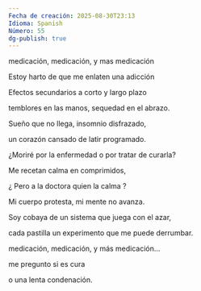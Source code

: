 ```yaml
---
Fecha de creación: 2025-08-30T23:13
Idioma: Spanish
Número: 55
dg-publish: true
---
```

medicación, medicación, y mas medicación

Estoy harto de que me enlaten una adicción

Efectos secundarios a corto y largo plazo

temblores en las manos, sequedad en el abrazo.

Sueño que no llega, insomnio disfrazado,

un corazón cansado de latir programado.

¿Moriré por la enfermedad o por tratar de curarla?

Me recetan calma en comprimidos,

¿ Pero a la doctora quien la calma ?

Mi cuerpo protesta, mi mente no avanza.

Soy cobaya de un sistema que juega con el azar,

cada pastilla un experimento que me puede derrumbar.

medicación, medicación, y más medicación…

me pregunto si es cura

o una lenta condenación.